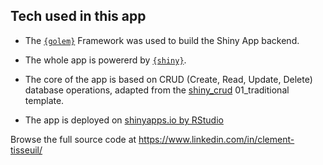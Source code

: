 ## Tech used in this app 

+ The [`{golem}`](https://github.com/ThinkR-open/golem) Framework was used to build the Shiny App backend. 

+ The whole app is powererd by [`{shiny}`](https://github.com/rstudio/shiny).

+ The core of the app is based on CRUD (Create, Read, Update, Delete) database operations, adapted from the [shiny_crud](https://github.com/Tychobra/shiny_crud) 01_traditional template.

+ The app is deployed on [shinyapps.io by RStudio](https://www.shinyapps.io/)

Browse the full source code at https://www.linkedin.com/in/clement-tisseuil/

